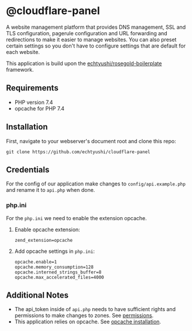 # @cloudflare-panel

A website management platform that provides DNS management, SSL and TLS configuration, pagerule configuration and URL forwarding and redirections
to make it easier to manage websites. You can also preset certain settings so you don't have to configure settings that are default for each website.

This application is build upon the [echtyushi/rosegold-boilerplate](https://github.com/echtyushi/rosegold-boilerplate/tree/master) framework.

## Requirements
- PHP version 7.4
- opcache for PHP 7.4

## Installation
First, navigate to your webserver's document root and clone this repo:

    git clone https://github.com/echtyushi/cloudflare-panel

## Credentials

For the config of our application make changes to `config/api.example.php` and rename it to `api.php` when done.

### php.ini

For the `php.ini` we need to enable the extension opcache.

1.  Enable opcache extension:

        zend_extension=opcache

2.  Add opcache settings in `php.ini`:

        opcache.enable=1
        opcache.memory_consumption=128
        opcache.interned_strings_buffer=8
        opcache.max_accelerated_files=4000

## Additional Notes

- The api_token inside of `api.php` needs to have sufficient rights and permissions to make changes to zones. See [permissions](https://developers.cloudflare.com/fundamentals/api/reference/permissions/).
- This application relies on opcache. See [opcache installation](https://www.php.net/manual/en/opcache.installation.php).
